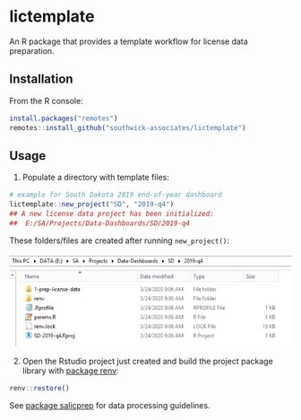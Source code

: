# lictemplate

An R package that provides a template workflow for license data preparation.

## Installation

From the R console:

```r
install.packages("remotes")
remotes::install_github("southwick-associates/lictemplate")
```
    
## Usage

1. Populate a directory with template files:

```r
# example for South Dakota 2019 end-of-year dashboard
lictemplate::new_project("SD", "2019-q4")
## A new license data project has been initialized:
##  E:/SA/Projects/Data-Dashboards/SD/2019-q4
```

These folders/files are created after running `new_project()`:

![](img/new-dashboard.png)

2. Open the Rstudio project just created and build the project package library with [package renv](https://rstudio.github.io/renv/index.html):

```r
renv::restore()
```

See [package salicprep](https://github.com/southwick-associates/salicprep) for data processing guidelines.
